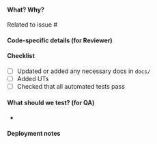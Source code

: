 #### What? Why?

Related to issue # <!-- Insert issue number here. -->

<!-- Explain why this change is needed and the solution you propose.
     Provide context for others to understand it. -->

#### Code-specific details (for Reviewer)

<!-- Any details to help the Reviewer to understand your code changes
     e.g. files to pay special attention to, the structure of the commits  -->

#### Checklist

- [ ] Updated or added any necessary docs in `docs/`
- [ ] Added UTs
- [ ] Checked that all automated tests pass

#### What should we test? (for QA)

<!-- List which features should be tested and how.
     Also think of other parts of the pipeline or LX app which could be affected
     by your change. -->

-

#### Deployment notes

<!-- Is there anything to note that needs to be done on deployment to
     ensure the PR behaves correctly? -->
